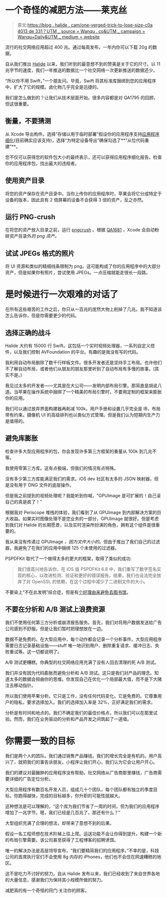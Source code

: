 # 一个奇怪的减肥方法——莱克丝

> 原文:[https://blog . halide . cam/one-verged-trick-to-lose-size-c0a 4013 de 331？UTM _ source = Wanqu . co&UTM _ campaign = Wanqu+Daily&UTM _ medium = website](https://blog.halide.cam/one-weird-trick-to-lose-size-c0a4013de331?utm_source=wanqu.co&utm_campaign=Wanqu+Daily&utm_medium=website)

流行的社交网络应用超过 400 兆。通过每周发布，一年内你可以下载 20g 的数据。

自从我们推出 [Halide](https://halide.cam/) 以来，我们听到的最意想不到的赞美是关于它的尺寸。以 11 兆字节的速度，我们一年推送的数据比一个社交网络一次更新推送的数据还少。

“所以你不用 Swift，”一个朋友问。毕竟，Swift 将其标准库捆绑到您的应用程序中，扩大了它的规模。卤化物几乎完全是迅捷的。

我们是怎么做到的？让我们从技术层面开始。很多内容都是对 QA1795 的回顾，但这很重要。

## 衡量，不要猜测

从 Xcode 导出构件。选择“存储以用于临时部署”假设你的应用程序支持[应用程序细化](https://developer.apple.com/videos/play/wwdc2015/404/)(目前确实应该支持)，选择“为特定设备导出”确保勾选了**“从位代码重建”**。

您不仅可以获得您的软件包大小的最终表示，还可以获得应用程序细化报告。检查你的应用程序包，找出最大的违规者。

## 使用资产目录

将您的资产保存在资产目录中。当你上传你的应用程序时，苹果会将它分成特定于设备的版本，因此具有 2 倍屏幕的设备不会获得 3 倍的资产，反之亦然。

## 运行 PNG-crush

在将您的资产放入目录之前，运行 [pngcrush](https://en.wikipedia.org/wiki/Pngcrush) 。根据 [QA1681](https://developer.apple.com/library/content/qa/qa1681/_index.html) ，Xcode 会自动粉碎资产目录外*的 png 资产。*

## 试试 JPEGs 格式的照片

将 UI 资源和类似的精细线条限制为 png。这可能构成了你的应用程序中的大部分资产，但是如果你有照片，尝试使用 JPEGs。一点压缩就能走很长一段路。

# 是时候进行一次艰难的对话了

在所有这些艰苦的工作之后，你只从一百兆的庞然大物上削掉了几兆。我不知道该怎么告诉你，但是你需要更少的代码。

## 选择正确的战斗

Halide 大约有 15000 行 Swift。这包括一个实时视频处理器，一系列自定义控件，以及我们控制 AVFoundation 的平台。有趣的是我没有写的代码。

我利用自动布局删除了数千行样板文件。很多开发者还是坚持手工布局。也许他们不了解自动布局，或者他们从朋友的朋友那里听到了自动布局有多慢的故事。(其实不是。)

我见过太多的开发者——尤其是在大公司——发明内部布局引擎。那简直是胡说八道。当苹果在操作系统中捆绑了一个精美的布局引擎时，不要用定制的框架来膨胀你的应用。

我们可以通过放弃界面构建器再削减 100k。用户手册和设置几乎完全是 IB，布局带有约束。摄像机 UI 的高级排列也以类似方式管理。但是我们认为短期内生产力是值得的。

## 避免库膨胀

检查许多大型应用程序的包，你会发现许多第三方框架的重量从 100k 到几兆不等。

我使用零第三方库。这有点极端，但我们的情况有点特殊。

没有多少第三方库能满足我们的需求。iOS dev 社区有太多的 JSON 映射器，但是没有用于 DNG 文件的底层操作。

但是我之前提到的视频处理呢？我能听到你喊，“GPUImage 是可扩展的！自己滚自己的真是疯了！”

根据我对 Periscope 堆栈的体验，我们看到了从 GPUImage 到内部解决方案的巨大收益。如果实时图像处理不是您业务的一部分，GPUImage 就很好。但是考虑到我们对 Halide 的长期愿景，以及实时渲染所扮演的角色，拥有这个组件是很重要的。

我从来没有传递过 GPUImage *，因为文件大小的*。但由于推出了我们自己的过滤器，我避免了在我们的应用中捆绑 125 个未使用的过滤器。

PSPDFKit 取代了一个做得太多的更大的框架，取得了类似的成功:

> 我们很高兴地告诉你，在 iOS 版 PSPDFKit 6.8 中，我们重写了数字签名实现的核心，以改进检测、验证和更好的错误报告。结果，我们也设法完全放弃了对 OpenSSL 的依赖，在这个过程中减少了二进制文件的大小。

不要染上“不在此发明”综合症，但是有[个好理由来避免去图书馆](https://sandofsky.com/blog/third-party-libraries.html)。

## 不要在分析和 A/B 测试上浪费资源

我们不使用任何第三方分析或崩溃报告服务。首先，我们对将用户数据发送给广告公司感到不舒服。但是让我们暂时把理想放在一边。

数据不是免费的。在大型应用中，每个动作都会记录一个分析事件。大型应用程序需要日志记录基础设施——stuff 唯一地识别用户、删除重复请求、缓冲日志、失败重试等。这一切都说明了。

A/B 测试更糟糕。你典型的社交网络应用充满了没有人回去清理的死 A/B 测试。

我们并没有因为代码膨胀而避免分析和 A/B 测试。这只是我们对产品的理念。知道太多的数据会扭曲你的思维。你发现自己在优化一个局部最大值，而不是下大赌注去移动指针。

所以我们使用苹果分析。它只是工作，没有任何代码变化。它是免费的。它尊重用户的隐私，要求选择加入。我们的选择加入率是 32%，正好满足我们的需求。

分析是有时间和地点的。我们不确定我们的最佳价格点，所以我们可以在那里试验。然而，我们在业务驱动的分析和产品开发之间筑起了一道墙。

# 你需要一致的目标

我们是两个人的团队。我们通过销售产品赚钱。我们的增长完全是有机的。用户高兴了，就把我们的事告诉朋友。小程序让我们开心，我们认为它会让用户开心。

我们的建议对最臃肿的应用程序没有帮助。社交网络从广告商那里赚钱，广告商需要详细的广告定位分析。

大型应用程序有数百名开发人员，组成几十个团队，每个团队都有独立的季度目标。你跑得越快，完成的目标越多，你升职的可能性就越大。

这种想法是可以理解的，“这个库为我们节省了一周的时间，但为我们的应用程序增加了一兆字节。嗯，我们已经是几百兆了，那还有什么？”

大型组织充满了合理的想法，却带来了意想不到的后果。

假设一名工程师想在技术阶梯上往上爬。运送功能不会让你得到提升。构建一个新的布局引擎需要。该公司甚至获得了工程博客的招聘诱饵。

唯一的解决办法是高层领导宣布，“我们要精简我们的应用程序。”不幸的是，科技公司的首席执行官们不会使用 8g 内存的 iPhones，他们也不会住在网速糟糕的地区。

这不是吃力不讨好的努力。自从 Halide 发布以来，我们已经收到了来自世界各地的大量信息，感谢我们为保持其小规模所做的努力。

减肥真的有一个奇怪的窍门:关注你的顾客。